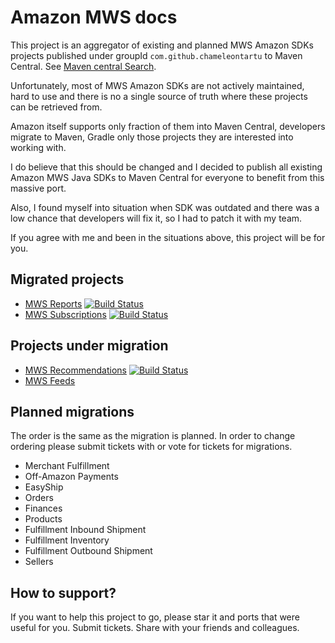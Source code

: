 # Amazon MWS docs

This project is an aggregator of existing and planned MWS Amazon SDKs projects published under groupId `com.github.chameleontartu` to Maven Central. See [Maven central Search](https://search.maven.org/search?q=com.github.chameleontartu).

Unfortunately, most of MWS Amazon SDKs are not actively maintained, hard to use and there is no a single source of truth where these projects can be retrieved from.

Amazon itself supports only fraction of them into Maven Central, developers migrate to Maven, Gradle only those projects they are interested into working with.

I do believe that this should be changed and I decided to publish all existing Amazon MWS Java SDKs to Maven Central for everyone to benefit from this massive port.

Also, I found myself into situation when SDK was outdated and there was a low chance that developers will fix it, so I had to patch it with my team.

If you agree with me and been in the situations above, this project will be for you.

## Migrated projects

- [MWS Reports](https://github.com/ChameleonTartu/amazon-mws-reports-maven) [![Build Status](https://travis-ci.org/ChameleonTartu/amazon-mws-reports-maven.svg?branch=master)](https://travis-ci.org/ChameleonTartu/amazon-mws-reports-maven)
- [MWS Subscriptions](https://github.com/ChameleonTartu/amazon-mws-subscriptions-maven) [![Build Status](https://travis-ci.org/ChameleonTartu/amazon-mws-subscriptions-maven.svg?branch=master)](https://travis-ci.org/ChameleonTartu/amazon-mws-subscriptions-maven)

## Projects under migration

- [MWS Recommendations](https://github.com/ChameleonTartu/amazon-mws-recommendations-maven) [![Build Status](https://travis-ci.org/ChameleonTartu/amazon-mws-recommendations-maven.svg?branch=master)](https://travis-ci.org/ChameleonTartu/amazon-mws-recommendations-maven)
- [MWS Feeds](https://github.com/ChameleonTartu/amazon-mws-feeds-maven)

## Planned migrations

The order is the same as the migration is planned. In order to change ordering please submit tickets with or vote for tickets for migrations.

- Merchant Fulfillment
- Off-Amazon Payments
- EasyShip
- Orders
- Finances
- Products
- Fulfillment Inbound Shipment
- Fulfillment Inventory
- Fulfillment Outbound Shipment
- Sellers


## How to support?

If you want to help this project to go, please star it and ports that were useful for you. Submit tickets. Share with your friends and colleagues.
